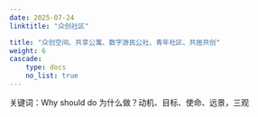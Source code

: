```yaml
---
date: 2025-07-24
linktitle: "众创社区"

title: "众创空间、共享公寓、数字游民公社、青年社区、共居共创"
weight: 6
cascade:
    type: docs
    no_list: true
---
```


关键词：Why should do 为什么做？动机、目标、使命、远景，三观  


